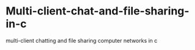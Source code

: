 # Multi-client-chat-and-file-sharing-in-c
multi-client chatting and file sharing computer networks in c
